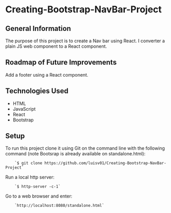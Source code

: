 # Creating-Bootstrap-NavBar-Project
## General Information
The purpose of this project is to create a Nav bar using React. I converter a plain JS web component to a React component.

## Roadmap of Future Improvements
Add a footer using a React component.

## Technologies Used
- HTML
- JavaScript
- React
- Bootstrap

## Setup
To run this project clone it using Git on the command line with the following command (note Bootsrap is already available on standalone.html):

        `$ git clone https://github.com/luisv01/Creating-Bootstrap-NavBar-Project`


Run a local http server:

        `$ http-server -c-1`

Go to a web browser and enter:

        `http://localhost:8080/standalone.html`
